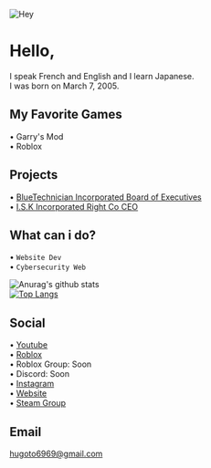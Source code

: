 <!-- 
Welcome to my Personal ReadMe!
Please Check this for Embed: https://github.com/anuraghazra/github-readme-stats
-->

![Hey](https://i.ibb.co/KxfgGfk/Hugoto69.png)

# Hello,

I speak French and English and I learn Japanese.
<br>
I was born on March 7, 2005.

## My Favorite Games

• Garry's Mod
<br>
• Roblox

## Projects

• [BlueTechnician Incorporated Board of Executives](https://www.roblox.com/groups/8844039/BlueTechnician-Incorporated)
<br>
• [I.S.K Incorporated Right Co CEO](https://www.roblox.com/groups/7094138/I-S-K-Inc) 

## What can i do?

• `Website Dev`
<br>
• `Cybersecurity Web`

![Anurag's github stats](https://github-readme-stats.vercel.app/api?username=Hugoto69&show_icons=true&theme=jolly)
<br>
[![Top Langs](https://github-readme-stats.vercel.app/api/top-langs/?username=Hugoto69&theme=jolly)](https://github.com/anuraghazra/github-readme-stats)

## Social

• [Youtube](https://www.youtube.com/channel/UCMbgR2wiW21ro5oONSb8OyA)
<br>
• [Roblox](https://www.roblox.com/users/1593260565/profile)
<br>
• Roblox Group: Soon
<br>
• Discord: Soon
<br>
• [Instagram](https://www.instagram.com/hugo.bonnet_)
<br>
• [Website](https://hugoto69.page)
<br>
• [Steam Group](https://steamcommunity.com/groups/hugoto69)

## Email

hugoto6969@gmail.com
